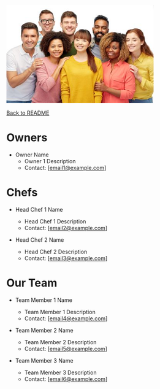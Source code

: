 ![Logo team smiling](./Photos/team_smiling_image.jpg)

[Back to README](README.md)

# Owners

- Owner Name
    - Owner 1 Description
    - Contact: [email1@example.com]

# Chefs

- Head Chef 1 Name
    - Head Chef 1 Description
    - Contact: [email2@example.com]

- Head Chef 2 Name
    - Head Chef 2 Description
    - Contact: [email3@example.com]

# Our Team

- Team Member 1 Name
    - Team Member 1 Description
    - Contact: [email4@example.com]

- Team Member 2 Name
    - Team Member 2 Description
    - Contact: [email5@example.com]

- Team Member 3 Name
    - Team Member 3 Description
    - Contact: [email6@example.com]
